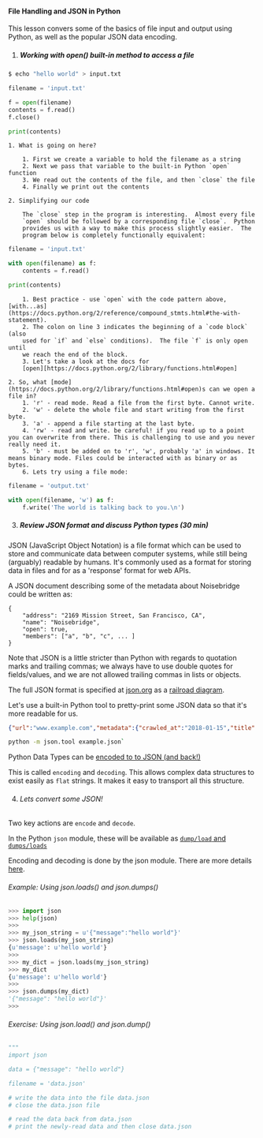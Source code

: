 #### File Handling and JSON in Python

This lesson convers some of the basics of file input and output using Python,
as well as the popular JSON data encoding.


1. ##### Working with open() built-in method to access a file

```bash
$ echo "hello world" > input.txt
```

```python
filename = 'input.txt'

f = open(filename)
contents = f.read()
f.close()

print(contents)
```

    1. What is going on here?

        1. First we create a variable to hold the filename as a string
        2. Next we pass that variable to the built-in Python `open` function
        3. We read out the contents of the file, and then `close` the file
        4. Finally we print out the contents

    2. Simplifying our code

        The `close` step in the program is interesting.  Almost every file
        `open` should be followed by a corresponding file `close`.  Python
        provides us with a way to make this process slightly easier.  The
        program below is completely functionally equivalent:

```python
filename = 'input.txt'

with open(filename) as f:
    contents = f.read()

print(contents)
```

        1. Best practice - use `open` with the code pattern above, [with...as](https://docs.python.org/2/reference/compound_stmts.html#the-with-statement).
        2. The colon on line 3 indicates the beginning of a `code block` (also
        used for `if` and `else` conditions).  The file `f` is only open until
        we reach the end of the block.
        3. Let's take a look at the docs for
        [open][https://docs.python.org/2/library/functions.html#open]

    2. So, what [mode](https://docs.python.org/2/library/functions.html#open)s can we open a file in?
        1. 'r' - read mode. Read a file from the first byte. Cannot write.
        2. 'w' - delete the whole file and start writing from the first byte.
        3. 'a' - append a file starting at the last byte.
        4. 'rw' - read and write. be careful! if you read up to a point you can overwrite from there. This is challenging to use and you never really need it.
        5. 'b' - must be added on to 'r', 'w', probably 'a' in windows. It means binary mode. Files could be interacted with as binary or as bytes.
		6. Lets try using a file mode:

```python
filename = 'output.txt'

with open(filename, 'w') as f:
	f.write('The world is talking back to you.\n')
```

3. ##### Review JSON format and discuss Python types (30 min)

JSON (JavaScript Object Notation) is a file format which can be used to store
and communicate data between computer systems, while still being (arguably)
readable by humans.  It's commonly used as a format for storing data in files
and for as a 'response' format for web APIs.

A JSON document describing some of the metadata about Noisebridge could be
written as:

```
{
    "address": "2169 Mission Street, San Francisco, CA",
    "name": "Noisebridge",
    "open": true,
    "members": ["a", "b", "c", ... ]
}
```

Note that JSON is a little stricter than Python with regards to quotation
marks and trailing commas; we always have to use double quotes for
fields/values, and we are not allowed trailing commas in lists or objects.

The full JSON format is specified at [json.org](http://www.json.org/) as a
[railroad diagram](https://en.wikipedia.org/wiki/Syntax_diagram).

Let's use a built-in Python tool to pretty-print some JSON data so that it's
more readable for us.

```json
{"url":"www.example.com","metadata":{"crawled_at":"2018-01-15","title":"Example Domain"}}
```

```bash
python -m json.tool example.json`
```

Python Data Types can be [encoded to to JSON (and back!)](https://docs.python.org/2/library/json.html#encoders-and-decoders)

This is called `encoding` and `decoding`. This allows complex data structures to exist easily as `flat` strings. It makes it easy to transport all this structure.

4. ###### Lets convert some JSON!

Two key actions are `encode` and `decode`. 

In the Python `json` module, these will be available as [`dump/load` and `dumps/loads`](https://docs.python.org/2/library/json.html#basic-usage)

Encoding and decoding is done by the json module. There are more details [here](https://docs.python.org/2/library/json.html#encoders-and-decoders).


###### Example: Using json.loads() and json.dumps()

```python
>>> import json
>>> help(json)
>>>
>>> my_json_string = u'{"message":"hello world"}'
>>> json.loads(my_json_string)
{u'message': u'hello world'}
>>>
>>> my_dict = json.loads(my_json_string)
>>> my_dict
{u'message': u'hello world'}
>>>
>>> json.dumps(my_dict)
'{"message": "hello world"}'
>>>
```

###### Exercise: Using json.load() and json.dump()

```python
"""
import json

data = {"message": "hello world"}

filename = 'data.json'

# write the data into the file data.json
# close the data.json file

# read the data back from data.json
# print the newly-read data and then close data.json
```
